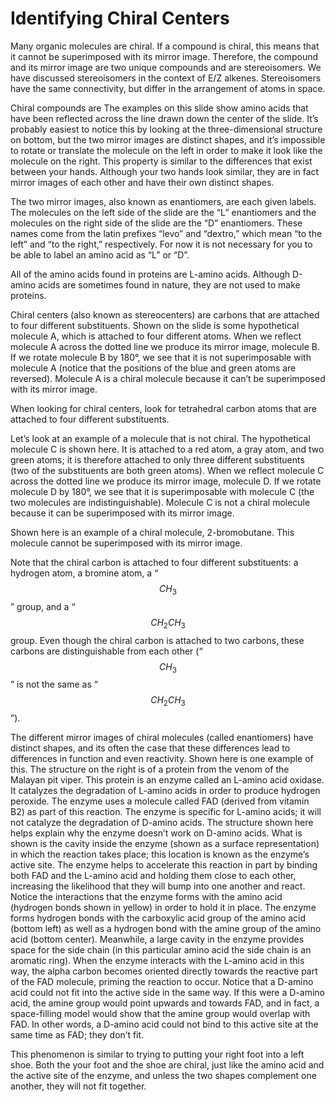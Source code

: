 # Identifying Chiral Centers

Many organic molecules are chiral. If a compound is chiral, this means that it cannot be superimposed with its mirror image. Therefore, the compound and its mirror image are two unique compounds and are stereoisomers.  We have discussed stereoisomers in the context of E/Z alkenes. Stereoisomers have the same connectivity, but differ in the arrangement of atoms in space.

Chiral compounds are The examples on this slide show amino acids that have been reflected across the line drawn down the center of the slide. It’s probably easiest to notice this by looking at the three-dimensional structure on bottom, but the two mirror images are distinct shapes, and it’s impossible to rotate or translate the molecule on the left in order to make it look like the molecule on the right. This property is similar to the differences that exist between your hands. Although your two hands look similar, they are in fact mirror images of each other and have their own distinct shapes. 

The two mirror images, also known as enantiomers, are each given labels. The molecules on the left side of the slide are the “L” enantiomers and the molecules on the right side of the slide are the “D” enantiomers. These names come from the latin prefixes “levo” and “dextro,” which mean “to the left” and “to the right,” respectively. For now it is not necessary for you to be able to label an amino acid as “L” or “D”. 

All of the amino acids found in proteins are L-amino acids. Although D-amino acids are sometimes found in nature, they are not used to make proteins. 

Chiral centers (also known as stereocenters) are carbons that are attached to four different substituents. Shown on the slide is some hypothetical molecule A, which is attached to four different atoms. When we reflect molecule A across the dotted line we produce its mirror image, molecule B. If we rotate molecule B by 180°, we see that it is not superimposable with molecule A (notice that the positions of the blue and green atoms are reversed). Molecule A is a chiral molecule because it can’t be superimposed with its mirror image.

When looking for chiral centers, look for tetrahedral carbon atoms that are attached to four different substituents. 

Let’s look at an example of a molecule that is not chiral. The hypothetical molecule C is shown here. It is attached to a red atom, a gray atom, and two green atoms; it is therefore attached to only three different substituents (two of the substituents are both green atoms). When we reflect molecule C across the dotted line we produce its mirror image, molecule D. If we rotate molecule D by 180°, we see that it is superimposable with molecule C (the two molecules are indistinguishable). Molecule C is not a chiral molecule because it can be superimposed with its mirror image.

Shown here is an example of a chiral molecule, 2-bromobutane. This molecule cannot be superimposed with its mirror image. 

Note that the chiral carbon is attached to four different substituents: a hydrogen atom, a bromine atom, a “$$CH_3$$” group, and a “$$CH_2CH_3$$ group. Even though the chiral carbon is attached to two carbons, these carbons are distinguishable from each other (“$$CH_3$$” is not the same as “$$CH_2CH_3$$”). 

The different mirror images of chiral molecules (called enantiomers) have distinct shapes, and its often the case that these differences lead to differences in function and even reactivity. Shown here is one example of this. The structure on the right is of a protein from the venom of the Malayan pit viper. This protein is an enzyme called an L-amino acid oxidase. It catalyzes the degradation of L-amino acids in order to produce hydrogen peroxide. The enzyme uses a molecule called FAD (derived from vitamin B2) as part of this reaction. The enzyme is specific for L-amino acids; it will not catalyze the degradation of D-amino acids. The structure shown here helps explain why the enzyme doesn’t work on D-amino acids. What is shown is the cavity inside the enzyme (shown as a surface representation) in which the reaction takes place; this location is known as the enzyme’s active site. The enzyme helps to accelerate this reaction in part by binding both FAD and the L-amino acid and holding them close to each other, increasing the likelihood that they will bump into one another and react. Notice the interactions that the enzyme forms with the amino acid (hydrogen bonds shown in yellow) in order to hold it in place. The enzyme forms hydrogen bonds with the carboxylic acid group of the amino acid (bottom left) as well as a hydrogen bond with the amine group of the amino acid (bottom center). Meanwhile, a large cavity in the enzyme provides space for the side chain (in this particular amino acid the side chain is an aromatic ring). When the enzyme interacts with the L-amino acid in this way, the alpha carbon becomes oriented directly towards the reactive part of the FAD molecule, priming the reaction to occur. Notice that a D-amino acid could not fit into the active side in the same way. If this were a D-amino acid, the amine group would point upwards and towards FAD, and in fact, a space-filling model would show that the amine group would overlap with FAD. In other words, a D-amino acid could not bind to this active site at the same time as FAD; they don’t fit. 

This phenomenon is similar to trying to putting your right foot into a left shoe. Both the your foot and the shoe are chiral, just like the amino acid and the active site of the enzyme, and unless the two shapes complement one another, they will not fit together. 
